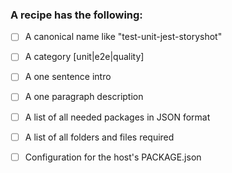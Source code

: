 ### A recipe has the following:

- [ ] A canonical name like "test-unit-jest-storyshot"
- [ ] A category [unit|e2e|quality]
- [ ] A one sentence intro
- [ ] A one paragraph description
- [ ] A list of all needed packages in JSON format
- [ ] A list of all folders and files required
- [ ] Configuration for the host's PACKAGE.json



